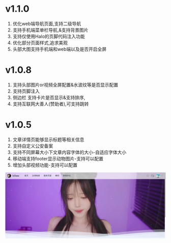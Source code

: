 # v1.1.0
1. 优化web端导航页面,支持二级导航
2. 支持手机端菜单栏导航,&支持背景图片
3. 支持仅使用Halo的页脚代码注入功能
4. 优化部分页面样式,追求美观
5. 头部大图支持手机端和web端以及是否开启全屏


   

# v1.0.8

1. 支持头部图片or视频全屏配置&水波纹等是否显示配置
2. 支持页脚注入
3. 侧边栏 支持卡片是否显示&支持排序,
4. 支持互联网大善人(赞助者),可支持跳转



# v1.0.5

1. 文章详情页能够显示标题等相关信息
2. 支持自定义公安备案
3. 支持不同屏幕大小下文章内容字体的大小-自适应字体大小
4. 移动端支持footer显示动物图片-支持可以配置
5. 增加头部视频功能-支持可以配置

![img.png](images/version/video1.0.5.png)